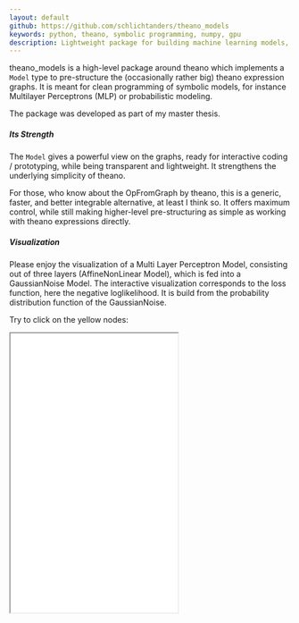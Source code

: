 ```yaml
---
layout: default
github: https://github.com/schlichtanders/theano_models
keywords: python, theano, symbolic programming, numpy, gpu
description: Lightweight package for building machine learning models, on top of theano.
---
```


theano_models is a high-level package around theano which implements a ``Model``
type to pre-structure the (occasionally rather big) theano expression graphs.
It is meant for clean programming of symbolic models, for instance Multilayer
Perceptrons (MLP) or probabilistic modeling.

The package was developed as part of my master thesis.

##### Its Strength
The ``Model`` gives a powerful view on the graphs,
ready for interactive coding / prototyping, while being transparent and
lightweight. It strengthens the underlying simplicity of theano.

For those, who know about the OpFromGraph by theano, this is a generic, faster,
and better integrable alternative, at least I think so.
It offers maximum control, while still making
higher-level pre-structuring as simple as working with theano expressions
directly.


##### Visualization

Please enjoy the visualization of a Multi Layer Perceptron Model,
consisting out of three layers (AffineNonLinear Model),
which is fed into a GaussianNoise Model. The interactive visualization corresponds to the loss function, here the negative loglikelihood.
It is build from the probability distribution function of the GaussianNoise.

Try to click on the yellow nodes:
<iframe src="{{ "/examples/tmp/loss.html" | prepend: site.baseurl }}" height="500">
  - sorry iframe does not work -
</iframe>
